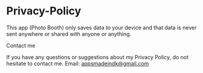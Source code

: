 # Privacy-Policy

This app (Photo Booth) only saves data to your device and that data is never sent anywhere or shared with anyone or anything.

Contact me

If you have any questions or suggestions about my Privacy Policy, do not hesitate to contact me.
Email: appsmadeindk@gmail.com
